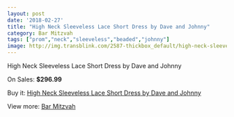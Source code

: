 ```yaml
---
layout: post
date: '2018-02-27'
title: "High Neck Sleeveless Lace Short Dress by Dave and Johnny"
category: Bar Mitzvah
tags: ["prom","neck","sleeveless","beaded","johnny"]
image: http://img.transblink.com/2587-thickbox_default/high-neck-sleeveless-lace-short-dress-by-dave-and-johnny.jpg
---
```

High Neck Sleeveless Lace Short Dress by Dave and Johnny

On Sales: **$296.99**
<a href="https://www.transblink.com/en/bar-mitzvah/831-high-neck-sleeveless-lace-short-dress-by-dave-and-johnny.html"><amp-img layout="responsive" width="600" height="600" src="//img.transblink.com/2587-thickbox_default/high-neck-sleeveless-lace-short-dress-by-dave-and-johnny.jpg" alt="High Neck Sleeveless Lace Short Dress by Dave and Johnny 0" /></a>
<a href="https://www.transblink.com/en/bar-mitzvah/831-high-neck-sleeveless-lace-short-dress-by-dave-and-johnny.html"><amp-img layout="responsive" width="600" height="600" src="//img.transblink.com/2589-thickbox_default/high-neck-sleeveless-lace-short-dress-by-dave-and-johnny.jpg" alt="High Neck Sleeveless Lace Short Dress by Dave and Johnny 1" /></a>
<a href="https://www.transblink.com/en/bar-mitzvah/831-high-neck-sleeveless-lace-short-dress-by-dave-and-johnny.html"><amp-img layout="responsive" width="600" height="600" src="//img.transblink.com/2588-thickbox_default/high-neck-sleeveless-lace-short-dress-by-dave-and-johnny.jpg" alt="High Neck Sleeveless Lace Short Dress by Dave and Johnny 2" /></a>

Buy it: [High Neck Sleeveless Lace Short Dress by Dave and Johnny](https://www.transblink.com/en/bar-mitzvah/831-high-neck-sleeveless-lace-short-dress-by-dave-and-johnny.html "High Neck Sleeveless Lace Short Dress by Dave and Johnny")

View more: [Bar Mitzvah](https://www.transblink.com/en/2-bar-mitzvah "Bar Mitzvah")